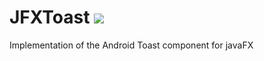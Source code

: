 # JFXToast [![](https://jitpack.io/v/vincenzopalazzo/JFXToast.svg)](https://jitpack.io/#vincenzopalazzo/JFXToast)

Implementation of the Android Toast component for javaFX

